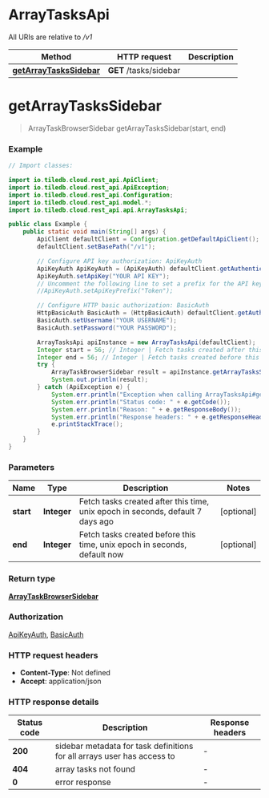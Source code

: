 # ArrayTasksApi

All URIs are relative to */v1*

| Method | HTTP request | Description |
|------------- | ------------- | -------------|
| [**getArrayTasksSidebar**](ArrayTasksApi.md#getArrayTasksSidebar) | **GET** /tasks/sidebar |  |


<a name="getArrayTasksSidebar"></a>
# **getArrayTasksSidebar**
> ArrayTaskBrowserSidebar getArrayTasksSidebar(start, end)



### Example

```java
// Import classes:

import io.tiledb.cloud.rest_api.ApiClient;
import io.tiledb.cloud.rest_api.ApiException;
import io.tiledb.cloud.rest_api.Configuration;
import io.tiledb.cloud.rest_api.model.*;
import io.tiledb.cloud.rest_api.api.ArrayTasksApi;

public class Example {
    public static void main(String[] args) {
        ApiClient defaultClient = Configuration.getDefaultApiClient();
        defaultClient.setBasePath("/v1");

        // Configure API key authorization: ApiKeyAuth
        ApiKeyAuth ApiKeyAuth = (ApiKeyAuth) defaultClient.getAuthentication("ApiKeyAuth");
        ApiKeyAuth.setApiKey("YOUR API KEY");
        // Uncomment the following line to set a prefix for the API key, e.g. "Token" (defaults to null)
        //ApiKeyAuth.setApiKeyPrefix("Token");

        // Configure HTTP basic authorization: BasicAuth
        HttpBasicAuth BasicAuth = (HttpBasicAuth) defaultClient.getAuthentication("BasicAuth");
        BasicAuth.setUsername("YOUR USERNAME");
        BasicAuth.setPassword("YOUR PASSWORD");

        ArrayTasksApi apiInstance = new ArrayTasksApi(defaultClient);
        Integer start = 56; // Integer | Fetch tasks created after this time, unix epoch in seconds, default 7 days ago
        Integer end = 56; // Integer | Fetch tasks created before this time, unix epoch in seconds, default now
        try {
            ArrayTaskBrowserSidebar result = apiInstance.getArrayTasksSidebar(start, end);
            System.out.println(result);
        } catch (ApiException e) {
            System.err.println("Exception when calling ArrayTasksApi#getArrayTasksSidebar");
            System.err.println("Status code: " + e.getCode());
            System.err.println("Reason: " + e.getResponseBody());
            System.err.println("Response headers: " + e.getResponseHeaders());
            e.printStackTrace();
        }
    }
}
```

### Parameters

| Name | Type | Description  | Notes |
|------------- | ------------- | ------------- | -------------|
| **start** | **Integer**| Fetch tasks created after this time, unix epoch in seconds, default 7 days ago | [optional] |
| **end** | **Integer**| Fetch tasks created before this time, unix epoch in seconds, default now | [optional] |

### Return type

[**ArrayTaskBrowserSidebar**](ArrayTaskBrowserSidebar.md)

### Authorization

[ApiKeyAuth](../README.md#ApiKeyAuth), [BasicAuth](../README.md#BasicAuth)

### HTTP request headers

 - **Content-Type**: Not defined
 - **Accept**: application/json

### HTTP response details
| Status code | Description | Response headers |
|-------------|-------------|------------------|
| **200** | sidebar metadata for task definitions for all arrays user has access to |  -  |
| **404** | array tasks not found |  -  |
| **0** | error response |  -  |

